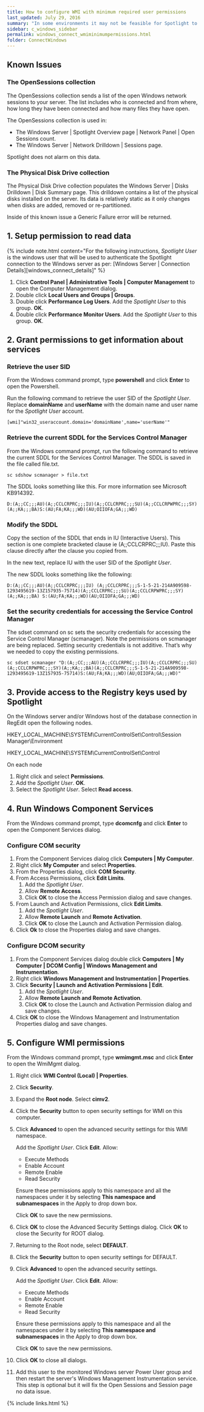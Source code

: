 ```yaml
---
title: How to configure WMI with minimum required user permissions
last_updated: July 29, 2016
summary: "In some environments it may not be feasible for Spotlight to connect to the Windows server with an account that is a member of the Administrators group. The following instructions are provided for these environments. Note that there are known issues with this procedure as documented below."
sidebar: c_windows_sidebar
permalink: windows_connect_wmiminimumpermissions.html
folder: ConnectWindows
---
```

 


## Known Issues

### The OpenSessions collection

The OpenSessions collection sends a list of the open Windows network sessions to your server. The list includes who is connected and from where, how long they have been connected and how many files they have open.

The OpenSessions collection is used in:

* The Windows Server \| Spotlight Overview page \| Network Panel \| Open Sessions count.
* The Windows Server \| Network Drilldown \| Sessions page.

Spotlight does not alarm on this data.

### The Physical Disk Drive collection

The Physical Disk Drive collection populates the Windows Server \| Disks Drilldown \| Disk Summary page. This drilldown contains a list of the physical disks installed on the server. Its data is relatively static as it only changes when disks are added, removed or re-partitioned.

Inside of this known issue a Generic Failure error will be returned.


## 1. Setup permission to read data

{% include note.html content="For the following instructions, *Spotlight User* is the windows user that will be used to authenticate the Spotlight connection to the Windows server as per: [Windows Server \| Connection Details][windows_connect_details]" %}

1. Click **Control Panel \| Administrative Tools \| Computer Management** to open the Computer Management dialog.
2. Double click **Local Users and Groups \| Groups**.
3. Double click **Performance Log Users**. Add the *Spotlight User* to this group. **OK**.
4. Double click **Performance Monitor Users**. Add the *Spotlight User* to this group. **OK**.


## 2. Grant permissions to get information about services

### Retrieve the user SID

From the Windows command prompt, type **powershell** and click **Enter** to open the Powershell.

Run the following command to retrieve the user SID of the *Spotlight User*. Replace **domainName** and **userName** with the domain name and user name for the *Spotlight User* account.

```
[wmi]"win32_useraccount.domain='domainName',name='userName'"
```

### Retrieve the current SDDL for the Services Control Manager

From the Windows command prompt, run the following command to retrieve the current SDDL for the Services Control Manager. The SDDL is saved in the file called file.txt.

```
sc sdshow scmanager > file.txt
```

The SDDL looks something like this. For more information see Microsoft KB914392.

```
D:(A;;CC;;;AU)(A;;CCLCRPRC;;;IU)(A;;CCLCRPRC;;;SU)(A;;CCLCRPWPRC;;;SY)(A;;KA;;;BA)S:(AU;FA;KA;;;WD)(AU;OIIOFA;GA;;;WD)
```

### Modify the SDDL

Copy the section of the SDDL that ends in IU (Interactive Users). This section is one complete bracketed clause ie (A;;CCLCRPRC;;;IU). Paste this clause directly after the clause you copied from.

In the new text, replace IU with the user SID of the *Spotlight User*.

The new SDDL looks something like the following:

```
D:(A;;CC;;;AU)(A;;CCLCRPRC;;;IU) (A;;CCLCRPRC;;;S-1-5-21-214A909598-1293495619-13Z157935-75714)(A;;CCLCRPRC;;;SU)(A;;CCLCRPWPRC;;;SY)(A;;KA;;;BA) S:(AU;FA;KA;;;WD)(AU;OIIOFA;GA;;;WD)
```

### Set the security credentials for accessing the Service Control Manager

The sdset command on sc sets the security credentials for accessing the Service Control Manager (scmanager). Note the permissions on scmanager are being replaced. Setting security credentials is not additive. That’s why we needed to copy the existing permissions.

```
sc sdset scmanager "D:(A;;CC;;;AU)(A;;CCLCRPRC;;;IU)(A;;CCLCRPRC;;;SU)(A;;CCLCRPWPRC;;;SY)(A;;KA;;;BA)(A;;CCLCRPRC;;;S-1-5-21-214A909598-1293495619-13Z157935-75714)S:(AU;FA;KA;;;WD)(AU;OIIOFA;GA;;;WD)"
```

## 3. Provide access to the Registry keys used by Spotlight


On the Windows server and/or Windows host of the database connection in RegEdit open the following nodes.

HKEY_LOCAL_MACHINE\SYSTEM\CurrentControlSet\Control\Session Manager\Environment

HKEY_LOCAL_MACHINE\SYSTEM\CurrentControlSet\Control

On each node

1. Right click and select **Permissions**.
2. Add the *Spotlight User*. **OK**.
3. Select the *Spotlight User*. Select **Read access**.


## 4. Run Windows Component Services

From the Windows command prompt, type **dcomcnfg** and click **Enter** to open the Component Services dialog.

### Configure COM security

1. From the Component Services dialog click **Computers \| My Computer**.
2. Right click **My Computer** and select **Properties**.
3. From the Properties dialog, click **COM Security**.
4. From Access Permissions, click **Edit Limits**.
    1. Add the *Spotlight User*.
    2. Allow **Remote Access**.
    3. Click **OK** to close the Access Permission dialog and save changes.
5. From Launch and Activation Permissions, click **Edit Limits**.
    1. Add the *Spotlight User*.
    2. Allow **Remote Launch** and **Remote Activation**.
    3. Click **OK** to close the Launch and Activation Permission dialog.
6. Click **Ok** to close the Properties dialog and save changes.

### Configure DCOM security

1. From the Component Services dialog double click **Computers \| My Computer \| DCOM Config \| Windows Management and Instrumentation**.
2. Right click **Windows Management and Instrumentation \| Properties**.
3. Click **Security \|  Launch and Activation Permissions \| Edit**.
    1. Add the *Spotlight User*.
    2. Allow **Remote Launch and Remote Activation**.
    3. Click **OK** to close the Launch and Activation Permission dialog and save changes.
4. Click **OK** to close the Windows Management and Instrumentation Properties dialog and save changes.


## 5. Configure WMI permissions

From the Windows command prompt, type **wmimgmt.msc** and click **Enter** to open the WmiMgmt dialog.

1. Right click **WMI Control (Local) \| Properties**.
2. Click **Security**.
3. Expand the **Root node**. Select **cimv2**.
4. Click the **Security** button to open security settings for WMI on this computer.
5. Click **Advanced** to open the advanced security settings for this WMI namespace.

    Add the *Spotlight User*. Click **Edit**. Allow:

    * Execute Methods
    * Enable Account
    * Remote Enable
    * Read Security

    Ensure these permissions apply to this namespace and all the namespaces under it by selecting **This namespace and subnamespaces** in the Apply to drop down box.

    Click **OK** to save the new permissions.

6. Click **OK** to close the Advanced Security Settings dialog. Click **OK** to close the Security for ROOT dialog.
7. Returning to the Root node, select **DEFAULT**.
8. Click the **Security** button to open security settings for DEFAULT.
9. Click **Advanced** to open the advanced security settings.

    Add the *Spotlight User*. Click **Edit**. Allow:

    * Execute Methods
    * Enable Account
    * Remote Enable
    * Read Security

    Ensure these permissions apply to this namespace and all the namespaces under it by selecting **This namespace and subnamespaces** in the Apply to drop down box.

    Click **OK** to save the new permissions.

10. Click **OK** to close all dialogs.
11. Add this user to the monitored Windows server Power User group and then restart the server's Windows Management Instrumentation service. This step is optional but it will fix the Open Sessions and Session page no data issue.


{% include links.html %}

